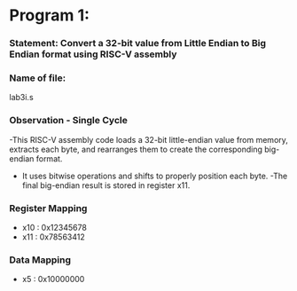 # Program 1: 
### Statement: Convert a 32-bit value from Little Endian to Big Endian format using RISC-V assembly

### Name of file:
lab3i.s

### Observation - Single Cycle
-This RISC-V assembly code loads a 32-bit little-endian value from memory, extracts each byte, and rearranges them to create the corresponding big-endian format.
- It uses bitwise operations and shifts to properly position each byte. 
-The final big-endian result is stored in register x11.
 
### Register Mapping
- x10 : 0x12345678   
- x11 : 0x78563412

### Data Mapping
- x5 : 0x10000000
